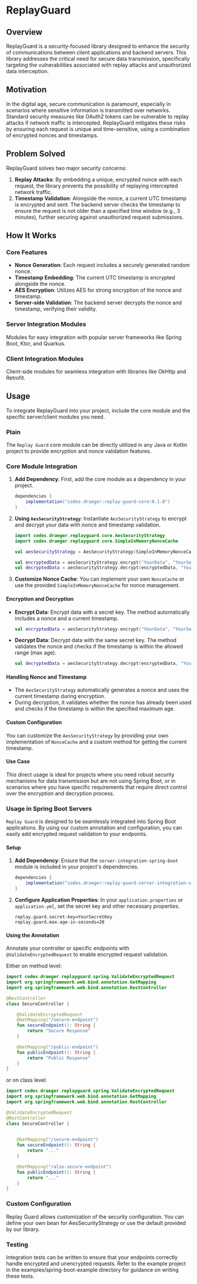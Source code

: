 # ReplayGuard

## Overview

ReplayGuard is a security-focused library designed to enhance the security of communications between client applications
and backend servers. This library addresses the critical need for secure data transmission, specifically targeting the
vulnerabilities associated with replay attacks and unauthorized data interception.

## Motivation

In the digital age, secure communication is paramount, especially in scenarios where sensitive information is
transmitted over networks. Standard security measures like OAuth2 tokens can be vulnerable to replay attacks if network
traffic is intercepted. ReplayGuard mitigates these risks by ensuring each request is unique and time-sensitive, using a
combination of encrypted nonces and timestamps.

## Problem Solved

ReplayGuard solves two major security concerns:

1. **Replay Attacks**: By embedding a unique, encrypted nonce with each request, the library prevents the possibility of
   replaying intercepted network traffic.
2. **Timestamp Validation**: Alongside the nonce, a current UTC timestamp is encrypted and sent. The backend server
   checks the timestamp to ensure the request is not older than a specified time window (e.g., 3 minutes), further
   securing against unauthorized request submissions.

## How It Works

### Core Features

- **Nonce Generation**: Each request includes a securely generated random nonce.
- **Timestamp Embedding**: The current UTC timestamp is encrypted alongside the nonce.
- **AES Encryption**: Utilizes AES for strong encryption of the nonce and timestamp.
- **Server-side Validation**: The backend server decrypts the nonce and timestamp, verifying their validity.

### Server Integration Modules

Modules for easy integration with popular server frameworks like Spring Boot, Ktor, and Quarkus.

### Client Integration Modules

Client-side modules for seamless integration with libraries like OkHttp and Retrofit.

## Usage

To integrate ReplayGuard into your project, include the core module and the specific server/client modules you need.

### Plain

The `Replay Guard` core module can be directly utilized in any Java or Kotlin project to provide encryption and nonce validation features.

### Core Module Integration

1. **Add Dependency**: First, add the core module as a dependency in your project.

    ```gradle
    dependencies {
        implementation("codes.draeger:replay-guard-core:0.1.0")
    }
    ```

2. **Using `AesSecurityStrategy`**: Instantiate `AesSecurityStrategy` to encrypt and decrypt your data with nonce and timestamp validation.

    ```kotlin
    import codes.draeger.replayguard.core.AesSecurityStrategy
    import codes.draeger.replayguard.core.SimpleInMemoryNonceCache

    val aesSecurityStrategy = AesSecurityStrategy(SimpleInMemoryNonceCache)

    val encryptedData = aesSecurityStrategy.encrypt("YourData", "YourSecretKey")
    val decryptedData = aesSecurityStrategy.decrypt(encryptedData, "YourSecretKey", 180) // 180 seconds as max age
    ```

3. **Customize Nonce Cache**: You can implement your own `NonceCache` or use the provided `SimpleInMemoryNonceCache` for nonce management.

#### Encryption and Decryption

- **Encrypt Data**: Encrypt data with a secret key. The method automatically includes a nonce and a current timestamp.

    ```kotlin
    val encryptedData = aesSecurityStrategy.encrypt("YourData", "YourSecretKey")
    ```

- **Decrypt Data**: Decrypt data with the same secret key. The method validates the nonce and checks if the timestamp is within the allowed range (max age).

    ```kotlin
    val decryptedData = aesSecurityStrategy.decrypt(encryptedData, "YourSecretKey", 180) // Max age in seconds
    ```

#### Handling Nonce and Timestamp

- The `AesSecurityStrategy` automatically generates a nonce and uses the current timestamp during encryption.
- During decryption, it validates whether the nonce has already been used and checks if the timestamp is within the specified maximum age.

#### Custom Configuration

You can customize the `AesSecurityStrategy` by providing your own implementation of `NonceCache` and a custom method for getting the current timestamp.

#### Use Case

This direct usage is ideal for projects where you need robust security mechanisms for data transmission but are not using Spring Boot, or in scenarios where you have specific requirements that require direct control over the encryption and decryption process.

### Usage in Spring Boot Servers

`Replay Guard` is designed to be seamlessly integrated into Spring Boot applications. By using our custom annotation and
configuration, you can easily add encrypted request validation to your endpoints.

#### Setup

1. **Add Dependency**: Ensure that the `server-integration-spring-boot` module is included in your project's
   dependencies.

    ```gradle
    dependencies {
        implementation("codes.draeger:replay-guard-server-integration-spring-boot:0.1.0")
    }
    ```

2. **Configure Application Properties**: In your `application.properties` or `application.yml`, set the secret key and
   other necessary properties.

    ```properties
    replay.guard.secret-key=YourSecretKey
    replay.guard.max-age-in-seconds=20
    ```

#### Using the Annotation

Annotate your controller or specific endpoints with `@ValidateEncryptedRequest` to enable encrypted request validation.

Either on method level:

```kotlin
import codes.draeger.replayguard.spring.ValidateEncryptedRequest
import org.springframework.web.bind.annotation.GetMapping
import org.springframework.web.bind.annotation.RestController

@RestController
class SecureController {

    @ValidateEncryptedRequest
    @GetMapping("/secure-endpoint")
    fun secureEndpoint(): String {
        return "Secure Response"
    }

    @GetMapping("/public-endpoint")
    fun publicEndpoint(): String {
        return "Public Response"
    }
}
```

or on class level:

```kotlin
import codes.draeger.replayguard.spring.ValidateEncryptedRequest
import org.springframework.web.bind.annotation.GetMapping
import org.springframework.web.bind.annotation.RestController

@ValidateEncryptedRequest
@RestController
class SecureController {

    
    @GetMapping("/secure-endpoint")
    fun secureEndpoint(): String {
        return "..."
    }

    @GetMapping("/also-secure-endpoint")
    fun publicEndpoint(): String {
        return "..."
    }
}
```

### Custom Configuration
Replay Guard allows customization of the security configuration. You can define your own bean for AesSecurityStrategy or use the default provided by our library.

### Testing
Integration tests can be written to ensure that your endpoints correctly handle encrypted and unencrypted requests. Refer to the example project in the examples/spring-boot-example directory for guidance on writing these tests.

